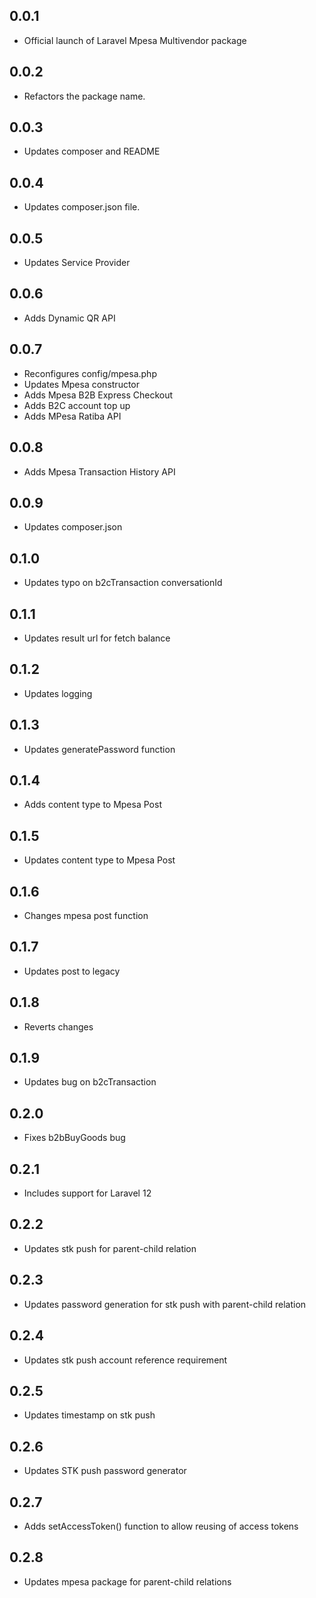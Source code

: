 ## 0.0.1

- Official launch of Laravel Mpesa Multivendor package

## 0.0.2

- Refactors the package name.

## 0.0.3

- Updates composer and README

## 0.0.4

- Updates composer.json file.

## 0.0.5

- Updates Service Provider

## 0.0.6

- Adds Dynamic QR API

## 0.0.7

- Reconfigures config/mpesa.php
- Updates Mpesa constructor
- Adds Mpesa B2B Express Checkout
- Adds B2C account top up
- Adds MPesa Ratiba API

## 0.0.8

- Adds Mpesa Transaction History API

## 0.0.9

- Updates composer.json

## 0.1.0

- Updates typo on b2cTransaction conversationId

## 0.1.1

- Updates result url for fetch balance

## 0.1.2

- Updates logging

## 0.1.3

- Updates generatePassword function

## 0.1.4

- Adds content type to Mpesa Post

## 0.1.5

- Updates content type to Mpesa Post

## 0.1.6

- Changes mpesa post function

## 0.1.7

- Updates post to legacy

## 0.1.8

- Reverts changes

## 0.1.9

- Updates bug on b2cTransaction

## 0.2.0

- Fixes b2bBuyGoods bug

## 0.2.1

- Includes support for Laravel 12

## 0.2.2

- Updates stk push for parent-child relation

## 0.2.3

- Updates password generation for stk push with parent-child relation

## 0.2.4

- Updates stk push account reference requirement

## 0.2.5

- Updates timestamp on stk push

## 0.2.6

- Updates STK push password generator

## 0.2.7

- Adds setAccessToken() function to allow reusing of access tokens

## 0.2.8

- Updates mpesa package for parent-child relations